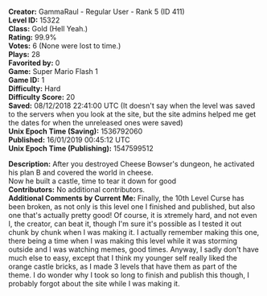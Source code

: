 **Creator:** GammaRaul - Regular User - Rank 5 (ID 411) <br>
**Level ID:** 15322 <br>
**Class:** Gold (Hell Yeah.) <br>
**Rating:** 99.9% <br>
**Votes:** 6 (None were lost to time.) <br>
**Plays:** 28 <br>
**Favorited by:** 0 <br>
**Game:** Super Mario Flash 1 <br>
**Game ID:** 1 <br>
**Difficulty:** Hard <br>
**Difficulty Score:** 20 <br>
**Saved:** 08/12/2018 22:41:00 UTC (It doesn't say when the level was saved to the servers when you look at the site, but the site admins helped me get the dates for when the unreleased ones were saved) <br>
**Unix Epoch Time (Saving):** 1536792060 <br>
**Published:** 16/01/2019 00:45:12 UTC <br>
**Unix Epoch Time (Publishing):** 1547599512

**Description:** After you destroyed Cheese Bowser's dungeon, he activated his plan B and covered the world in cheese. <br>
Now he built a castle, time to tear it down for good <br>
**Contributors:** No additional contributors. <br>
**Additional Comments by Current Me:** Finally, the 10th Level Curse has been broken, as not only is this level one I finished and published, but also one that's actually pretty good! Of course, it is xtremely hard, and not even I, the creator, can beat it, though I'm sure it's possible as I tested it out chunk by chunk when I was making it. I actually remember making this one, there being a time when I was making this level while it was storming outside and I was watching memes, good times. Anyway, I sadly don't have much else to easy, except that I think my younger self really liked the orange castle bricks, as I made 3 levels that have them as part of the theme. I do wonder why I took so long to finish and publish this though, I probably forgot about the site while I was making it.
